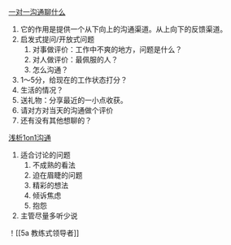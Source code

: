 [一对一沟通聊什么](https://zhuanlan.zhihu.com/p/39065758)
1. 它的作用是提供一个从下向上的沟通渠道。从上向下的反馈渠道。
2. 启发式提问/开放式问题
	1. 对事做评价：工作中不爽的地方，问题是什么？
	2. 对人做评价：最佩服的人？
	3. 怎么沟通？
3. 1～5分，给现在的工作状态打分？
4. 生活的情况？
5. 送礼物：分享最近的一小点收获。
6. 请对方对当天的沟通做个评价
7. 还有没有其他想聊的？

[浅析1on1沟通](http://blog.devtang.com/2015/10/25/one-on-one-summary/)
1. 适合讨论的问题
	1.  不成熟的看法
	2.  迫在眉睫的问题
	3.  精彩的想法
	4.  倾诉焦虑
	5.  抱怨
2. 主管尽量多听少说

！[[5a 教练式领导者]]


